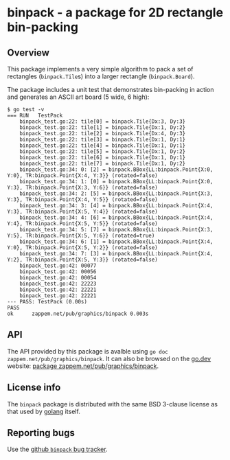 # binpack - a package for 2D rectangle bin-packing

## Overview

This package implements a very simple algorithm to pack a set of
rectangles (`binpack.Tile`s) into a larger rectangle
(`binpack.Board`).

The package includes a unit test that demonstrates bin-packing in
action and generates an ASCII art board (5 wide, 6 high):
```
$ go test -v
=== RUN   TestPack
    binpack_test.go:22: tile[0] = binpack.Tile{Dx:3, Dy:3}
    binpack_test.go:22: tile[1] = binpack.Tile{Dx:1, Dy:2}
    binpack_test.go:22: tile[2] = binpack.Tile{Dx:4, Dy:3}
    binpack_test.go:22: tile[3] = binpack.Tile{Dx:1, Dy:1}
    binpack_test.go:22: tile[4] = binpack.Tile{Dx:1, Dy:1}
    binpack_test.go:22: tile[5] = binpack.Tile{Dx:1, Dy:2}
    binpack_test.go:22: tile[6] = binpack.Tile{Dx:1, Dy:1}
    binpack_test.go:22: tile[7] = binpack.Tile{Dx:1, Dy:2}
    binpack_test.go:34: 0: [2] = binpack.BBox{LL:binpack.Point{X:0, Y:0}, TR:binpack.Point{X:4, Y:3}} (rotated=false)
    binpack_test.go:34: 1: [0] = binpack.BBox{LL:binpack.Point{X:0, Y:3}, TR:binpack.Point{X:3, Y:6}} (rotated=false)
    binpack_test.go:34: 2: [5] = binpack.BBox{LL:binpack.Point{X:3, Y:3}, TR:binpack.Point{X:4, Y:5}} (rotated=false)
    binpack_test.go:34: 3: [4] = binpack.BBox{LL:binpack.Point{X:4, Y:3}, TR:binpack.Point{X:5, Y:4}} (rotated=false)
    binpack_test.go:34: 4: [6] = binpack.BBox{LL:binpack.Point{X:4, Y:4}, TR:binpack.Point{X:5, Y:5}} (rotated=false)
    binpack_test.go:34: 5: [7] = binpack.BBox{LL:binpack.Point{X:3, Y:5}, TR:binpack.Point{X:5, Y:6}} (rotated=true)
    binpack_test.go:34: 6: [1] = binpack.BBox{LL:binpack.Point{X:4, Y:0}, TR:binpack.Point{X:5, Y:2}} (rotated=false)
    binpack_test.go:34: 7: [3] = binpack.BBox{LL:binpack.Point{X:4, Y:2}, TR:binpack.Point{X:5, Y:3}} (rotated=false)
    binpack_test.go:42: 00077
    binpack_test.go:42: 00056
    binpack_test.go:42: 00054
    binpack_test.go:42: 22223
    binpack_test.go:42: 22221
    binpack_test.go:42: 22221
--- PASS: TestPack (0.00s)
PASS
ok  	zappem.net/pub/graphics/binpack	0.003s
```

## API

The API provided by this package is avalble using `go doc
zappem.net/pub/graphics/binpack`. It can also be browsed on the
[go.dev](http://go.dev) website:
[package zappem.net/pub/graphics/binpack](https://pkg.go.dev/zappem.net/pub/graphics/binpack).

## License info

The `binpack` package is distributed with the same BSD 3-clause
license as that used by [golang](https://golang.org/LICENSE) itself.

## Reporting bugs

Use the [github `binpack` bug
tracker](https://github.com/tinkerator/binpack/issues).
